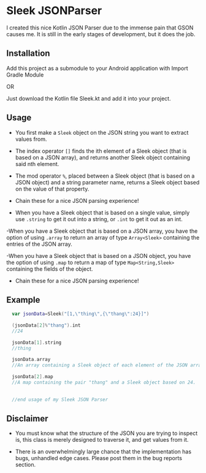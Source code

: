 # Sleek JSONParser

I created this nice Kotlin JSON Parser due to the immense pain that GSON causes me. It is still in the early stages of development, but it does the job. 

## Installation

Add this project as a submodule to your Android application with Import Gradle Module

OR

Just download the Kotlin file Sleek.kt and add it into your project.

## Usage

- You first make a `Sleek` object on the JSON string you want to extract values from.

- The index operator `[]` finds the ith element of a Sleek object (that is based on a JSON array), and returns another Sleek object containing said nth element.

- The mod operator `%`, placed between a Sleek object (that is based on a JSON object) and a string parameter name, returns a Sleek object based on the value of that property.

- Chain these for a nice JSON parsing experience!

- When you have a Sleek object that is based on a single value, simply use `.string` to get it out into a string, or `.int` to get it out as an int.

-When you have a Sleek object that is based on a JSON array, you have the option of using `.array` to return an array of type `Array<Sleek>` containing the entries of the JSON array.

-When you have a Sleek object that is based on a JSON object, you have the option of using `.map` to return a map of type `Map<String,Sleek>` containing the fields of the object.

- Chain these for a nice JSON parsing experience!

## Example

  ```kotlin
    var jsonData=Sleek("[1,\"thing\",{\"thang\":24}]")
    
    (jsonData[2]%"thang").int
    //24
    
    jsonData[1].string
    //thing
    
    jsonData.array
    //An array containing a Sleek object of each element of the JSON array: 1, "thing", and {"thang":24}
    
    jsonData[2].map
    //A map containing the pair "thang" and a Sleek object based on 24.
    
    
    //end usage of my Sleek JSON Parser
  ```



## Disclaimer

- You must know what the structure of the JSON you are trying to inspect is, this class is merely designed to traverse it, and get values from it.

- There is an overwhelmingly large chance that the implementation has bugs, unhandled edge cases. Please post them in the bug reports section.

